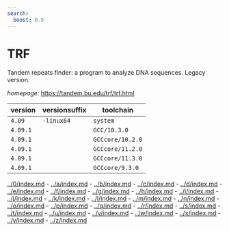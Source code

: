```yaml
---
search:
  boost: 0.5
---
```

# TRF

Tandem repeats finder: a program to analyze DNA sequences. Legacy version.

*homepage*: <https://tandem.bu.edu/trf/trf.html>

version | versionsuffix | toolchain
--------|---------------|----------
``4.09`` | ``-linux64`` | ``system``
``4.09.1`` |  | ``GCC/10.3.0``
``4.09.1`` |  | ``GCCcore/10.2.0``
``4.09.1`` |  | ``GCCcore/11.2.0``
``4.09.1`` |  | ``GCCcore/11.3.0``
``4.09.1`` |  | ``GCCcore/9.3.0``

[../0/index.md](0) - [../a/index.md](a) - [../b/index.md](b) - [../c/index.md](c) - [../d/index.md](d) - [../e/index.md](e) - [../f/index.md](f) - [../g/index.md](g) - [../h/index.md](h) - [../i/index.md](i) - [../j/index.md](j) - [../k/index.md](k) - [../l/index.md](l) - [../m/index.md](m) - [../n/index.md](n) - [../o/index.md](o) - [../p/index.md](p) - [../q/index.md](q) - [../r/index.md](r) - [../s/index.md](s) - [../t/index.md](t) - [../u/index.md](u) - [../v/index.md](v) - [../w/index.md](w) - [../x/index.md](x) - [../y/index.md](y) - [../z/index.md](z)

